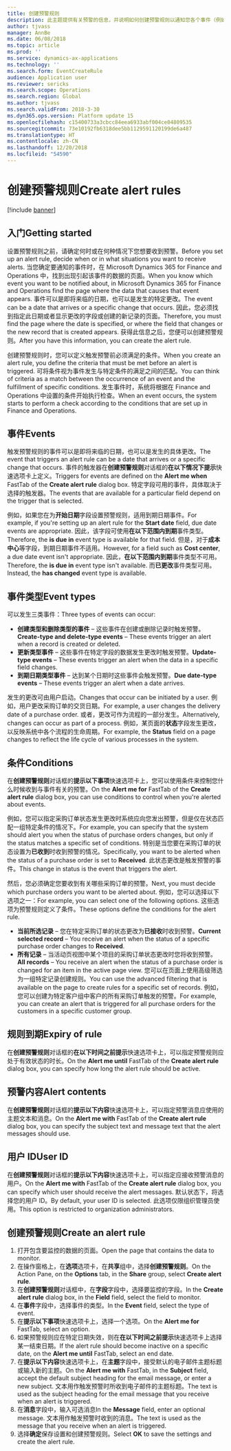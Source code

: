 ```yaml
---
title: 创建预警规则
description: 此主题提供有关预警的信息，并说明如何创建预警规则以通知您各个事件（例如到达的日期或发生的特定更改）。
author: tjvass
manager: AnnBe
ms.date: 06/08/2018
ms.topic: article
ms.prod: ''
ms.service: dynamics-ax-applications
ms.technology: ''
ms.search.form: EventCreateRule
audience: Application user
ms.reviewer: sericks
ms.search.scope: Operations
ms.search.region: Global
ms.author: tjvass
ms.search.validFrom: 2018-3-30
ms.dyn365.ops.version: Platform update 15
ms.openlocfilehash: c15400733a3cbcc84eea6933abf004ce04809535
ms.sourcegitcommit: 73e10192fb6318dee5bb1129591120199de6a487
ms.translationtype: HT
ms.contentlocale: zh-CN
ms.lasthandoff: 12/20/2018
ms.locfileid: "54590"
---
```

# <a name="create-alert-rules"></a><span data-ttu-id="9a5af-103">创建预警规则</span><span class="sxs-lookup"><span data-stu-id="9a5af-103">Create alert rules</span></span>

[!include [banner](../includes/banner.md)]

## <a name="getting-started"></a><span data-ttu-id="9a5af-104">入门</span><span class="sxs-lookup"><span data-stu-id="9a5af-104">Getting started</span></span>
<span data-ttu-id="9a5af-105">设置预警规则之前，请确定何时或在何种情况下您想要收到预警。</span><span class="sxs-lookup"><span data-stu-id="9a5af-105">Before you set up an alert rule, decide when or in what situations you want to receive alerts.</span></span> <span data-ttu-id="9a5af-106">当您确定要通知的事件时，在 Microsoft Dynamics 365 for Finance and Operations 中，找到出现引起该事件的数据的页面。</span><span class="sxs-lookup"><span data-stu-id="9a5af-106">When you know which event you want to be notified about, in Microsoft Dynamics 365 for Finance and Operations find the page where the data that causes that event appears.</span></span> <span data-ttu-id="9a5af-107">事件可以是即将来临的日期，也可以是发生的特定更改。</span><span class="sxs-lookup"><span data-stu-id="9a5af-107">The event can be a date that arrives or a specific change that occurs.</span></span> <span data-ttu-id="9a5af-108">因此，您必须找到指定此日期或者显示更改的字段或创建的新记录的页面。</span><span class="sxs-lookup"><span data-stu-id="9a5af-108">Therefore, you must find the page where the date is specified, or where the field that changes or the new record that is created appears.</span></span> <span data-ttu-id="9a5af-109">获得此信息之后，您便可以创建预警规则。</span><span class="sxs-lookup"><span data-stu-id="9a5af-109">After you have this information, you can create the alert rule.</span></span>

<span data-ttu-id="9a5af-110">创建预警规则时，您可以定义触发预警前必须满足的条件。</span><span class="sxs-lookup"><span data-stu-id="9a5af-110">When you create an alert rule, you define the criteria that must be met before an alert is triggered.</span></span> <span data-ttu-id="9a5af-111">可将条件视为事件发生与特定条件的满足之间的匹配。</span><span class="sxs-lookup"><span data-stu-id="9a5af-111">You can think of criteria as a match between the occurrence of an event and the fulfillment of specific conditions.</span></span> <span data-ttu-id="9a5af-112">发生事件时，系统将根据在 Finance and Operations 中设置的条件开始执行检查。</span><span class="sxs-lookup"><span data-stu-id="9a5af-112">When an event occurs, the system starts to perform a check according to the conditions that are set up in Finance and Operations.</span></span>

## <a name="events"></a><span data-ttu-id="9a5af-113">事件</span><span class="sxs-lookup"><span data-stu-id="9a5af-113">Events</span></span>
<span data-ttu-id="9a5af-114">触发预警规则的事件可以是即将来临的日期，也可以是发生的具体更改。</span><span class="sxs-lookup"><span data-stu-id="9a5af-114">The event that triggers an alert rule can be a date that arrives or a specific change that occurs.</span></span> <span data-ttu-id="9a5af-115">事件的触发器在**创建预警规则**对话框的**在以下情况下提示**快速选项卡上定义。</span><span class="sxs-lookup"><span data-stu-id="9a5af-115">Triggers for events are defined on the **Alert me when** FastTab of the **Create alert rule** dialog box.</span></span> <span data-ttu-id="9a5af-116">特定字段可用的事件，具体取决于选择的触发器。</span><span class="sxs-lookup"><span data-stu-id="9a5af-116">The events that are available for a particular field depend on the trigger that is selected.</span></span>

<span data-ttu-id="9a5af-117">例如，如果您在为**开始日期**字段设置预警规则，适用到期日期事件。</span><span class="sxs-lookup"><span data-stu-id="9a5af-117">For example, if you're setting up an alert rule for the **Start date** field, due date events are appropriate.</span></span> <span data-ttu-id="9a5af-118">因此，该字段可使用**在以下范围内到期**事件类型。</span><span class="sxs-lookup"><span data-stu-id="9a5af-118">Therefore, the **is due in** event type is available for that field.</span></span> <span data-ttu-id="9a5af-119">但是，对于**成本中心**等字段，到期日期事件不适用。</span><span class="sxs-lookup"><span data-stu-id="9a5af-119">However, for a field such as **Cost center**, a due date event isn't appropriate.</span></span> <span data-ttu-id="9a5af-120">因此，**在以下范围内到期**事件类型不可用。</span><span class="sxs-lookup"><span data-stu-id="9a5af-120">Therefore, the **is due in** event type isn't available.</span></span> <span data-ttu-id="9a5af-121">而**已更改**事件类型可用。</span><span class="sxs-lookup"><span data-stu-id="9a5af-121">Instead, the **has changed** event type is available.</span></span>

## <a name="event-types"></a><span data-ttu-id="9a5af-122">事件类型</span><span class="sxs-lookup"><span data-stu-id="9a5af-122">Event types</span></span>
<span data-ttu-id="9a5af-123">可以发生三类事件：</span><span class="sxs-lookup"><span data-stu-id="9a5af-123">Three types of events can occur:</span></span>

- <span data-ttu-id="9a5af-124">**创建类型和删除类型的事件** – 这些事件在创建或删除记录时触发预警。</span><span class="sxs-lookup"><span data-stu-id="9a5af-124">**Create-type and delete-type events** – These events trigger an alert when a record is created or deleted.</span></span>
- <span data-ttu-id="9a5af-125">**更新类型事件** – 这些事件在特定字段的数据发生更改时触发预警。</span><span class="sxs-lookup"><span data-stu-id="9a5af-125">**Update-type events** – These events trigger an alert when the data in a specific field changes.</span></span>
- <span data-ttu-id="9a5af-126">**到期日期类型事件** – 达到某个日期时这些事件会触发预警。</span><span class="sxs-lookup"><span data-stu-id="9a5af-126">**Due date-type events** – These events trigger an alert when a date arrives.</span></span>
    
<span data-ttu-id="9a5af-127">发生的更改可由用户启动。</span><span class="sxs-lookup"><span data-stu-id="9a5af-127">Changes that occur can be initiated by a user.</span></span> <span data-ttu-id="9a5af-128">例如，用户更改采购订单的交货日期。</span><span class="sxs-lookup"><span data-stu-id="9a5af-128">For example, a user changes the delivery date of a purchase order.</span></span> <span data-ttu-id="9a5af-129">或者，更改可作为流程的一部分发生。</span><span class="sxs-lookup"><span data-stu-id="9a5af-129">Alternatively, changes can occur as part of a process.</span></span> <span data-ttu-id="9a5af-130">例如，某页面的**状态**字段发生更改，以反映系统中各个流程的生命周期。</span><span class="sxs-lookup"><span data-stu-id="9a5af-130">For example, the **Status** field on a page changes to reflect the life cycle of various processes in the system.</span></span>

## <a name="conditions"></a><span data-ttu-id="9a5af-131">条件</span><span class="sxs-lookup"><span data-stu-id="9a5af-131">Conditions</span></span>
<span data-ttu-id="9a5af-132">在**创建预警规则**对话框的**提示以下事项**快速选项卡上，您可以使用条件来控制您什么时候收到与事件有关的预警。</span><span class="sxs-lookup"><span data-stu-id="9a5af-132">On the **Alert me for** FastTab of the **Create alert rule** dialog box, you can use conditions to control when you're alerted about events.</span></span>

<span data-ttu-id="9a5af-133">例如，您可以指定采购订单状态发生更改时系统应向您发出预警，但是仅在状态匹配一组特定条件的情况下。</span><span class="sxs-lookup"><span data-stu-id="9a5af-133">For example, you can specify that the system should alert you when the status of purchase orders changes, but only if the status matches a specific set of conditions.</span></span> <span data-ttu-id="9a5af-134">特别是当您要在采购订单的状态设置为**已收到**时收到预警的情况。</span><span class="sxs-lookup"><span data-stu-id="9a5af-134">Specifically, you want to be alerted when the status of a purchase order is set to **Received**.</span></span> <span data-ttu-id="9a5af-135">此状态更改是触发预警的事件。</span><span class="sxs-lookup"><span data-stu-id="9a5af-135">This change in status is the event that triggers the alert.</span></span>

<span data-ttu-id="9a5af-136">然后，您必须确定您要收到有关哪些采购订单的预警。</span><span class="sxs-lookup"><span data-stu-id="9a5af-136">Next, you must decide which purchase orders you want to be alerted about.</span></span> <span data-ttu-id="9a5af-137">例如，您可以选择以下选项之一：</span><span class="sxs-lookup"><span data-stu-id="9a5af-137">For example, you can select one of the following options.</span></span> <span data-ttu-id="9a5af-138">这些选项为预警规则定义了条件。</span><span class="sxs-lookup"><span data-stu-id="9a5af-138">These options define the conditions for the alert rule.</span></span>

- <span data-ttu-id="9a5af-139">**当前所选记录** – 您在特定采购订单的状态更改为**已接收**时收到预警。</span><span class="sxs-lookup"><span data-stu-id="9a5af-139">**Current selected record** – You receive an alert when the status of a specific purchase order changes to **Received**.</span></span>
- <span data-ttu-id="9a5af-140">**所有记录** – 当活动页视图中某个项目的采购订单状态更改时您将收到预警。</span><span class="sxs-lookup"><span data-stu-id="9a5af-140">**All records** – You receive an alert when the status of a purchase order is changed for an item in the active page view.</span></span> <span data-ttu-id="9a5af-141">您可以在页面上使用高级筛选为一组特定记录创建规则。</span><span class="sxs-lookup"><span data-stu-id="9a5af-141">You can use the advanced filtering that is available on the page to create rules for a specific set of records.</span></span> <span data-ttu-id="9a5af-142">例如，您可以创建为特定客户组中客户的所有采购订单触发的预警。</span><span class="sxs-lookup"><span data-stu-id="9a5af-142">For example, you can create an alert that is triggered for all purchase orders for the customers in a specific customer group.</span></span>
    
## <a name="expiry-of-rule"></a><span data-ttu-id="9a5af-143">规则到期</span><span class="sxs-lookup"><span data-stu-id="9a5af-143">Expiry of rule</span></span>
<span data-ttu-id="9a5af-144">在**创建预警规则**对话框的**在以下时间之前提示**快速选项卡上，可以指定预警规则应处于有效状态的时长。</span><span class="sxs-lookup"><span data-stu-id="9a5af-144">On the **Alert me until** FastTab of the **Create alert rule** dialog box, you can specify how long the alert rule should be active.</span></span>

## <a name="alert-contents"></a><span data-ttu-id="9a5af-145">预警内容</span><span class="sxs-lookup"><span data-stu-id="9a5af-145">Alert contents</span></span>
<span data-ttu-id="9a5af-146">在**创建预警规则**对话框的**提示以下内容**快速选项卡上，可以指定预警消息应使用的主题文本和消息。</span><span class="sxs-lookup"><span data-stu-id="9a5af-146">On the **Alert me with** FastTab of the **Create alert rule** dialog box, you can specify the subject text and message text that the alert messages should use.</span></span>

## <a name="user-id"></a><span data-ttu-id="9a5af-147">用户 ID</span><span class="sxs-lookup"><span data-stu-id="9a5af-147">User ID</span></span>
<span data-ttu-id="9a5af-148">在**创建预警规则**对话框的**提示以下内容**快速选项卡上，可以指定应接收预警消息的用户。</span><span class="sxs-lookup"><span data-stu-id="9a5af-148">On the **Alert me with** FastTab of the **Create alert rule** dialog box, you can specify which user should receive the alert messages.</span></span> <span data-ttu-id="9a5af-149">默认状态下，将选择您的用户 ID。</span><span class="sxs-lookup"><span data-stu-id="9a5af-149">By default, your user ID is selected.</span></span> <span data-ttu-id="9a5af-150">此选项仅限组织管理员使用。</span><span class="sxs-lookup"><span data-stu-id="9a5af-150">This option is restricted to organization administrators.</span></span>

## <a name="create-an-alert-rule"></a><span data-ttu-id="9a5af-151">创建预警规则</span><span class="sxs-lookup"><span data-stu-id="9a5af-151">Create an alert rule</span></span>
1. <span data-ttu-id="9a5af-152">打开包含要监控的数据的页面。</span><span class="sxs-lookup"><span data-stu-id="9a5af-152">Open the page that contains the data to monitor.</span></span>
2. <span data-ttu-id="9a5af-153">在操作窗格上，在**选项**选项卡，在**共享**组中，选择**创建预警规则**。</span><span class="sxs-lookup"><span data-stu-id="9a5af-153">On the Action Pane, on the **Options** tab, in the **Share** group, select **Create alert rule**.</span></span>
3. <span data-ttu-id="9a5af-154">在**创建预警规则**对话框中，在**字段**字段中，选择要监控的字段。</span><span class="sxs-lookup"><span data-stu-id="9a5af-154">In the **Create alert rule** dialog box, in the **Field** field, select the field to monitor.</span></span>
4. <span data-ttu-id="9a5af-155">在**事件**字段中，选择事件的类型。</span><span class="sxs-lookup"><span data-stu-id="9a5af-155">In the **Event** field, select the type of event.</span></span>
5. <span data-ttu-id="9a5af-156">在**提示以下事项**快速选项卡上，选择一个选项。</span><span class="sxs-lookup"><span data-stu-id="9a5af-156">On the **Alert me for** FastTab, select an option.</span></span>
6. <span data-ttu-id="9a5af-157">如果预警规则应在特定日期失效，则在**在以下时间之前提示**快速选项卡上选择某一结束日期。</span><span class="sxs-lookup"><span data-stu-id="9a5af-157">If the alert rule should become inactive on a specific date, on the **Alert me until** FastTab, select an end date.</span></span>
7. <span data-ttu-id="9a5af-158">在**提示以下内容**快速选项卡上，在**主题**字段中，接受默认的电子邮件主题标题或输入新的主题。</span><span class="sxs-lookup"><span data-stu-id="9a5af-158">On the **Alert me with** FastTab, in the **Subject** field, accept the default subject heading for the email message, or enter a new subject.</span></span> <span data-ttu-id="9a5af-159">文本用作触发预警时所收到电子邮件的主题标题。</span><span class="sxs-lookup"><span data-stu-id="9a5af-159">The text is used as the subject heading for the email message that you receive when an alert is triggered.</span></span>
8. <span data-ttu-id="9a5af-160">在**消息**字段中，输入可选消息</span><span class="sxs-lookup"><span data-stu-id="9a5af-160">In the **Message** field, enter an optional message.</span></span> <span data-ttu-id="9a5af-161">文本用作触发预警时收到的消息。</span><span class="sxs-lookup"><span data-stu-id="9a5af-161">The text is used as the message that you receive when an alert is triggered.</span></span>
9. <span data-ttu-id="9a5af-162">选择**确定**保存设置和创建预警规则。</span><span class="sxs-lookup"><span data-stu-id="9a5af-162">Select **OK** to save the settings and create the alert rule.</span></span>
